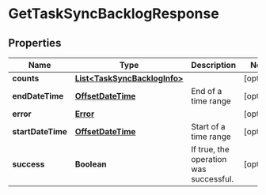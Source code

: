 

# GetTaskSyncBacklogResponse

## Properties

Name | Type | Description | Notes
------------ | ------------- | ------------- | -------------
**counts** | [**List&lt;TaskSyncBacklogInfo&gt;**](TaskSyncBacklogInfo.md) |  |  [optional]
**endDateTime** | [**OffsetDateTime**](OffsetDateTime.md) | End of a time range |  [optional]
**error** | [**Error**](Error.md) |  |  [optional]
**startDateTime** | [**OffsetDateTime**](OffsetDateTime.md) | Start of a time range |  [optional]
**success** | **Boolean** | If true, the operation was successful. |  [optional]



